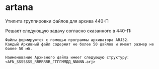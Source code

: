# artana
Утилита группировки файлов для архива 440-П

Решает следующую задачу согласно сказанного в 440-П:

	Файлы формируются с помощью программы архиватора ARJ32.
	Каждый Архивный файл содержит не более 50 файлов и имеет размер не более 50 мб.

	Наименование Архивного файла имеет следующую структуру:
	<AFN_SSSSSSS_RRRRRRR_ГГГГММДД_NNNNN.arj>
